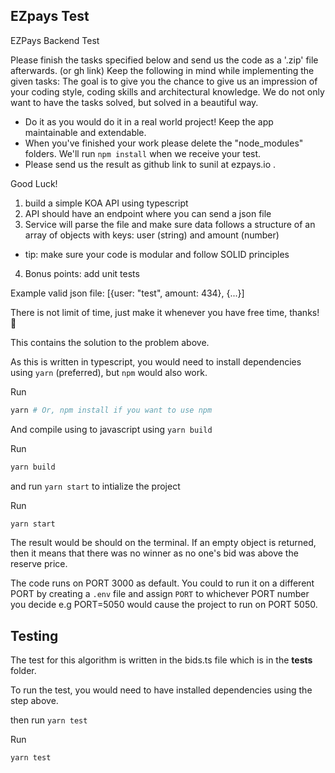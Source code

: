 ## EZpays Test

EZPays Backend Test

Please finish the tasks specified below and send us the code as a '.zip' file afterwards. (or gh link)
Keep the following in mind while implementing the given tasks:
  The goal is to give you the chance to give us an impression of your coding style, coding skills and architectural knowledge.
  We do not only want to have the tasks solved, but solved in a beautiful way.
- Do it as you would do it in a real world project! Keep the app maintainable and extendable.
- When you've finished your work please delete the "node_modules" folders. We'll run `npm install` when we receive your test.
- Please send us the result as github link to sunil at ezpays.io .

Good Luck!

1. build a simple KOA API using typescript
2. API should have an endpoint where you can send a json file
3. Service will parse the file and make sure data follows a structure of an array of objects with keys: user (string) and amount (number)
  - tip: make sure your code is modular and follow SOLID principles
4. Bonus points: add unit tests

Example valid json file:
[{user: "test", amount: 434}, {...}]

There is not limit of time, just make it whenever you have free time, thanks! 🚀


This contains the solution to the problem above.

As this is written in typescript, you would need to install dependencies using `yarn` (preferred), but `npm` would also work.

Run

```bash
yarn # Or, npm install if you want to use npm
```

And compile using to javascript using `yarn build`

Run

```bash
yarn build
```

and run `yarn start` to intialize the project

Run

```bash
yarn start
```

The result would be should on the terminal. If an empty object is returned, then it means that there was no winner as no one's bid was above the reserve price.

The code runs on PORT 3000 as default. You could to run it on a different PORT by creating a `.env` file and assign `PORT` to whichever PORT number you decide e.g PORT=5050 would cause the project to run on PORT 5050.


## Testing

The test for this algorithm is written in the bids.ts file which is in the __tests__ folder.

To run the test, you would need to have installed dependencies using the step above.

then run `yarn test`

Run

```bash
yarn test
```
